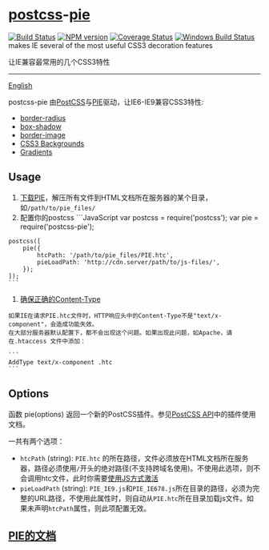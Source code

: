 [postcss](https://github.com/postcss/postcss)-[pie](http://css3pie.com/)
======

[![Build Status](https://travis-ci.org/gucong3000/postcss-pie.svg?branch=master)](https://travis-ci.org/gucong3000/postcss-pie)
[![NPM version](https://img.shields.io/npm/v/postcss-pie.svg?style=flat-square)](https://www.npmjs.com/package/postcss-pie)
[![Coverage Status](https://img.shields.io/coveralls/gucong3000/postcss-pie.svg)](https://coveralls.io/r/gucong3000/postcss-pie)
[![Windows Build Status](https://img.shields.io/appveyor/ci/gucong3000/postcss-pie.svg?style=flat&label=AppVeyor)](https://ci.appveyor.com/project/gucong3000/postcss-pie)
makes IE several of the most useful CSS3 decoration features

让IE兼容最常用的几个CSS3特性

------

[English](README.md)

postcss-pie 由[PostCSS](https://github.com/postcss/postcss)与[PIE](http://css3pie.com/)驱动，让IE6-IE9兼容CSS3特性:
*   [border-radius](https://developer.mozilla.org/zh-CN/docs/Web/CSS/border-radius)
*   [box-shadow](https://developer.mozilla.org/zh-CN/docs/Web/CSS/box-shadow)
*   [border-image](https://developer.mozilla.org/zh-CN/docs/Web/CSS/border-image)
*   [CSS3 Backgrounds](https://developer.mozilla.org/zh-CN/docs/Web/CSS/CSS_Background_and_Borders/Using_CSS_multiple_backgrounds)
*   [Gradients](https://developer.mozilla.org/zh-CN/docs/Web/CSS/CSS_Images/Using_CSS_gradients)

## Usage

1.   [下载PIE](http://css3pie.com/download-latest)，解压所有文件到HTML文档所在服务器的某个目录， 如`/path/to/pie_files/`
1.   配置你的postcss 
    ```JavaScript
    var postcss = require('postcss');
    var pie = require('postcss-pie');

    postcss([
        pie({
            htcPath: '/path/to/pie_files/PIE.htc',
            pieLoadPath: 'http://cdn.server/path/to/js-files/',
        });
    ]);
    ```

1.   [确保正确的Content-Type](http://css3pie.com/documentation/known-issues/#content-type)

    如果IE在请求PIE.htc文件时，HTTP响应头中的Content-Type不是"text/x-component"，会造成功能失效。
    在大部分服务器默认配置下，都不会出现这个问题。如果出现此问题，如Apache，请在.htaccess 文件中添加：

    ```
    AddType text/x-component .htc
    ```

## Options

函数 pie(options) 返回一个新的PostCSS插件。参见[PostCSS API](https://github.com/postcss/postcss/blob/master/docs/api.md)中的插件使用文档。

一共有两个选项：

*   `htcPath` (string): `PIE.htc` 的所在路径，文件必须放在HTML文档所在服务器，路径必须使用`/`开头的绝对路径(不支持跨域名使用)。不使用此选项，则不会调用htc文件，此时你需要[使用JS方式激活](http://css3pie.com/documentation/pie-js/)
*   `pieLoadPath` (string): `PIE_IE9.js`和`PIE_IE678.js`所在目录的路径，必须为完整的URL路径，不使用此属性时，则自动从`PIE.htc`所在目录加载js文件。如果未声明`htcPath`属性，则此项配置无效。

## [PIE的文档](http://css3pie.com/documentation/)
